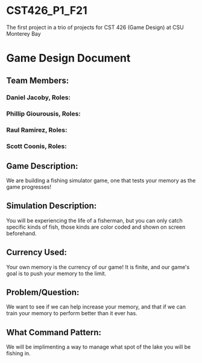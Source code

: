 # CST426_P1_F21
The first project in a trio of projects for CST 426 (Game Design) at CSU Monterey Bay

# Game Design Document
## Team Members: 
### Daniel Jacoby, Roles:
### Phillip Giourousis, Roles:
### Raul Ramirez, Roles:
### Scott Coonis, Roles:


## Game Description:
We are building a fishing simulator game, one that tests your memory as the game progresses!

## Simulation Description:
You will be experiencing the life of a fisherman, but you can only catch specific kinds of fish, those kinds are color coded and shown on screen beforehand.

## Currency Used:
Your own memory is the currency of our game! It is finite, and our game's goal is to push your memory to the limit.

## Problem/Question:
We want to see if we can help increase your memory, and that if we can train your memory to perform better than it ever has.

## What Command Pattern:
We will be implimenting a way to manage what spot of the lake you will be fishing in.


